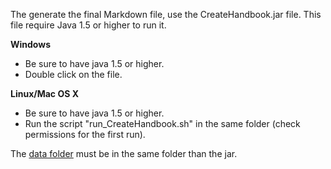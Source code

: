 <note id="generation" title="Use the Jar to generate the final Markdown file" tags='[datastructure]'>

<headline/>
<content>
	
The generate the final Markdown file, use the CreateHandbook.jar file.
This file require Java 1.5 or higher to run it.

**Windows**
+ Be sure to have java 1.5 or higher.
+ Double click on the file.

**Linux/Mac OS X**
+ Be sure to have java 1.5 or higher.
+ Run the script "run_CreateHandbook.sh" in the same folder (check permissions for the first run).

The [data folder](#datastructure) must be in the same folder than the jar.

</content>
<subcontent/>
<contentList/>

</note>
